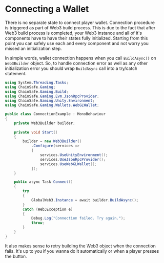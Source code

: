 ﻿# Connecting a Wallet

There is no separate state to connect player wallet. Connection procedure is triggered as part
of Web3 build process. This is due to the fact that after Web3 build process is completed, your Web3 instance
and all of it's components have to have their states fully initialized. Starting from this point you can safely
use each and every component and not worry you missed an initialization step.

In simple words, wallet connection happens when you call `BuildAsync()` on `Web3Builder` object.
So, to handle connection error as well as any other initialization error you should wrap `BuildAsync`
call into a try/catch statement.

```csharp
using System.Threading.Tasks;
using ChainSafe.Gaming;
using ChainSafe.Gaming.Build;
using ChainSafe.Gaming.Evm.JsonRpcProvider;
using ChainSafe.Gaming.Unity.Environment;
using ChainSafe.Gaming.Wallets.WebGLWallet;

public class ConnectionExample : MonoBehaviour
{
    private Web3Builder builder;
    
    private void Start()
    {
        builder = new Web3Builder()
            .Configure(services =>
            {
                services.UseUnityEnvironment();
                services.UseJsonRpcProvider();
                services.UseWebGLWallet();
            });
    }

    public async Task Connect()
    {
        try
        {
            GlobalWeb3.Instance = await builder.BuildAsync();
        }
        catch (Web3Exception e)
        {
            Debug.Log("Connection failed. Try again.");
            throw;
        }
    }
}
```

It also makes sense to retry building the Web3 object when the connection
fails. It's up to you if you wanna do it automatically or when a player presses the button.